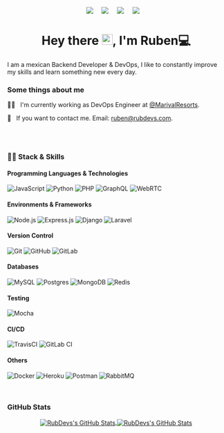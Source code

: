 <p align='center'>
  <a href="https://rubdevs.com/" target="_blank"><img src="https://img.shields.io/badge/web_page-0A84FF.svg?&style=for-the-badge&logo=googlechrome&logoColor=white" /></a>&nbsp;&nbsp;&nbsp;&nbsp;
  <a href="https://www.linkedin.com/in/rubdevs/" target="_blank"><img src="https://img.shields.io/badge/linkedin-%230077B5.svg?&style=for-the-badge&logo=linkedin&logoColor=white" /></a>&nbsp;&nbsp;&nbsp;&nbsp;
  <a href="https://platzi.com/p/rubenhernandezpuerta/" target="_blank"><img src="https://img.shields.io/badge/Platzi-98CA3F.svg?&style=for-the-badge&logo=platzi&logoColor=white" /></a>&nbsp;&nbsp;&nbsp;&nbsp;
  <a href="https://www.hackerrank.com/ruben_hernandez2" target="_blank"><img src="https://img.shields.io/badge/hacker%20rank-2EC866.svg?&style=for-the-badge&logo=hackerrank&logoColor=white" /></a>&nbsp;&nbsp;&nbsp;&nbsp;
</p>

<h1 align="center">Hey there
<img src="https://raw.githubusercontent.com/jcmexdev/jcmexdev/main/assets/hi.gif" width="25">, I'm Ruben💻</h1>
<p>I am a mexican Backend Developer & DevOps, I like to constantly improve my skills and learn something new every day.
</p>

<h3>Some things about me</h3>
<p>
👨‍💻  &nbsp;&nbsp;I'm currently working as DevOps Engineer at <a href="https://www.marivalresorts.com/" target="_blank">@MarivalResorts</a>.

💬 &nbsp;&nbsp;If you want to contact me. Email: <a href="mailto:ruben@rubdevs.com">ruben@rubdevs.com</a>.
</p>

<br>

<br>

<h3>👨‍💻 Stack & Skills</h3>
<h4>Programming Languages & Technologies</h4>

![JavaScript](https://img.shields.io/badge/javascript-%23323330.svg?style=for-the-badge&logo=javascript&logoColor=%23F7DF1E)
![Python](https://img.shields.io/badge/python-%2314354C.svg?style=for-the-badge&logo=python)
![PHP](https://img.shields.io/badge/php-%2314354C.svg?style=for-the-badge&logo=php)
![GraphQL](https://img.shields.io/badge/-GraphQL-E10098?style=for-the-badge&logo=graphql)
![WebRTC](https://img.shields.io/badge/-Webrtc-23092E20?style=for-the-badge&logo=webrtc)

<h4>Environments & Frameworks</h4>

![Node.js](https://img.shields.io/badge/node.js-%2343853D.svg?style=for-the-badge&logo=node-dot-js&logoColor=white)
![Express.js](https://img.shields.io/badge/express.js-%23404d59.svg?style=for-the-badge&logo=express&logoColor=%2361DAFB)
![Django](https://img.shields.io/badge/django-%23092E20.svg?style=for-the-badge&logo=django&logoColor=white)
![Laravel](https://img.shields.io/badge/laravel-%23FF2D20.svg?style=for-the-badge&logo=laravel&logoColor=white)


<h4>Version Control</h4>

![Git](https://img.shields.io/badge/git-%23F05033.svg?style=for-the-badge&logo=git&logoColor=white)
![GitHub](https://img.shields.io/badge/github-%23121011.svg?style=for-the-badge&logo=github&logoColor=white)
![GitLab](https://img.shields.io/badge/gitlab-%23181717.svg?style=for-the-badge&logo=gitlab&logoColor=white)

<h4>Databases</h4>

![MySQL](https://img.shields.io/badge/mysql-%2300f.svg?style=for-the-badge&logo=mysql&logoColor=white)
![Postgres](https://img.shields.io/badge/postgres-%23316192.svg?style=for-the-badge&logo=postgresql&logoColor=white)
![MongoDB](https://img.shields.io/badge/MongoDB-%234ea94b.svg?style=for-the-badge&logo=mongodb&logoColor=white)
![Redis](https://img.shields.io/badge/redis-%23DD0031.svg?style=for-the-badge&logo=redis&logoColor=white)

<h4>Testing</h4>

![Mocha](https://img.shields.io/badge/-mocha-%238D6748?style=for-the-badge&logo=mocha&logoColor=white)

<h4>CI/CD</h4>

![TravisCI](https://img.shields.io/badge/travisci-%232B2F33.svg?style=for-the-badge&logo=travis&logoColor=white)
![GitLab CI](https://img.shields.io/badge/GitLabCI-%23181717.svg?style=for-the-badge&logo=gitlab&logoColor=white)

<h4>Others</h4>

![Docker](https://img.shields.io/badge/docker-%230db7ed.svg?style=for-the-badge&logo=docker&logoColor=white)
![Heroku](https://img.shields.io/badge/heroku-%23430098.svg?style=for-the-badge&logo=heroku&logoColor=white)
![Postman](https://img.shields.io/badge/Postman-FF6C37?style=for-the-badge&logo=postman&logoColor=red)
![RabbitMQ](https://img.shields.io/badge/Rabbitmq-FF6C37?style=for-the-badge&logo=rabbitmq&logoColor=red)

<br>

<h3>GitHub Stats</h3>
<div align="center">
<a href="https://github.com/edanfesi">
  <img align="center" src="https://github-readme-stats.vercel.app/api/top-langs/?username=RubDevs&theme=dracula&count_private=true&hide=css,blade" alt="RubDevs's GitHub Stats" />
</a>

<a href="https://github.com/RubDevs">
  <img align="center" src="https://github-readme-stats.vercel.app/api?username=RubDevs&count_private=true&show_icons=true&line_height=27&theme=dracula" alt="RubDevs's GitHub Stats"/>
</a>
</div>

